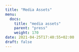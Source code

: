 ```yaml
---
title: "Media Assets"
menu:
  docs:
    title: "media assets"
    parent: "press"
    weight: 170
date: 2021-04-25T17:40:55+02:00
draft: false
---
```


